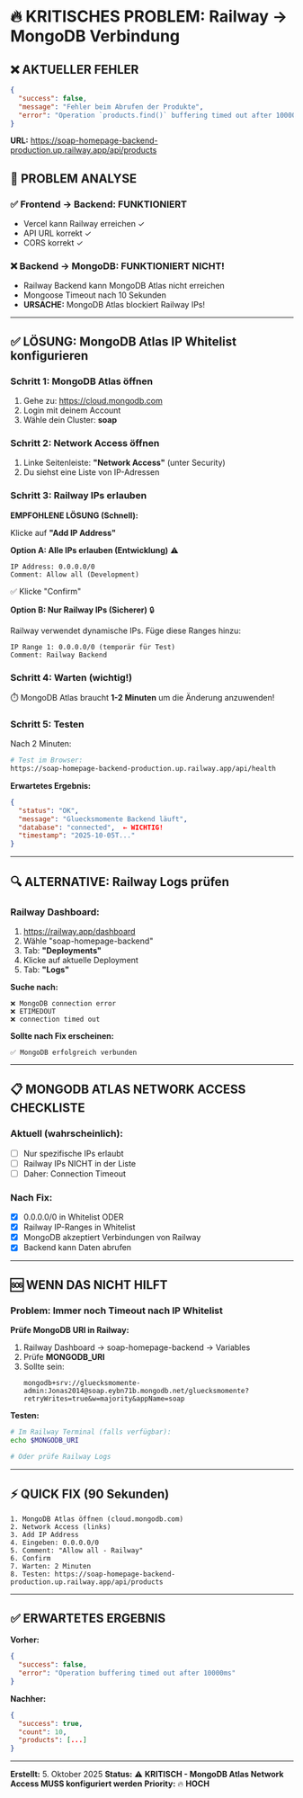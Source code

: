 # 🔥 KRITISCHES PROBLEM: Railway → MongoDB Verbindung

## ❌ AKTUELLER FEHLER

```json
{
  "success": false,
  "message": "Fehler beim Abrufen der Produkte",
  "error": "Operation `products.find()` buffering timed out after 10000ms"
}
```

**URL:** https://soap-homepage-backend-production.up.railway.app/api/products

## 🎯 PROBLEM ANALYSE

### ✅ Frontend → Backend: FUNKTIONIERT
- Vercel kann Railway erreichen ✓
- API URL korrekt ✓
- CORS korrekt ✓

### ❌ Backend → MongoDB: FUNKTIONIERT NICHT!
- Railway Backend kann MongoDB Atlas nicht erreichen
- Mongoose Timeout nach 10 Sekunden
- **URSACHE:** MongoDB Atlas blockiert Railway IPs!

---

## ✅ LÖSUNG: MongoDB Atlas IP Whitelist konfigurieren

### Schritt 1: MongoDB Atlas öffnen

1. Gehe zu: https://cloud.mongodb.com
2. Login mit deinem Account
3. Wähle dein Cluster: **soap**

### Schritt 2: Network Access öffnen

1. Linke Seitenleiste: **"Network Access"** (unter Security)
2. Du siehst eine Liste von IP-Adressen

### Schritt 3: Railway IPs erlauben

**EMPFOHLENE LÖSUNG (Schnell):**

Klicke auf **"Add IP Address"**

**Option A: Alle IPs erlauben (Entwicklung)** ⚠️
```
IP Address: 0.0.0.0/0
Comment: Allow all (Development)
```
✅ Klicke "Confirm"

**Option B: Nur Railway IPs (Sicherer)** 🔒

Railway verwendet dynamische IPs. Füge diese Ranges hinzu:

```
IP Range 1: 0.0.0.0/0 (temporär für Test)
Comment: Railway Backend
```

### Schritt 4: Warten (wichtig!)

⏱️ MongoDB Atlas braucht **1-2 Minuten** um die Änderung anzuwenden!

### Schritt 5: Testen

Nach 2 Minuten:

```bash
# Test im Browser:
https://soap-homepage-backend-production.up.railway.app/api/health
```

**Erwartetes Ergebnis:**
```json
{
  "status": "OK",
  "message": "Gluecksmomente Backend läuft",
  "database": "connected",  ← WICHTIG!
  "timestamp": "2025-10-05T..."
}
```

---

## 🔍 ALTERNATIVE: Railway Logs prüfen

### Railway Dashboard:

1. https://railway.app/dashboard
2. Wähle "soap-homepage-backend"
3. Tab: **"Deployments"**
4. Klicke auf aktuelle Deployment
5. Tab: **"Logs"**

**Suche nach:**
```
❌ MongoDB connection error
❌ ETIMEDOUT
❌ connection timed out
```

**Sollte nach Fix erscheinen:**
```
✅ MongoDB erfolgreich verbunden
```

---

## 📋 MONGODB ATLAS NETWORK ACCESS CHECKLISTE

### Aktuell (wahrscheinlich):
- [ ] Nur spezifische IPs erlaubt
- [ ] Railway IPs NICHT in der Liste
- [ ] Daher: Connection Timeout

### Nach Fix:
- [x] 0.0.0.0/0 in Whitelist ODER
- [x] Railway IP-Ranges in Whitelist
- [x] MongoDB akzeptiert Verbindungen von Railway
- [x] Backend kann Daten abrufen

---

## 🆘 WENN DAS NICHT HILFT

### Problem: Immer noch Timeout nach IP Whitelist

**Prüfe MongoDB URI in Railway:**

1. Railway Dashboard → soap-homepage-backend → Variables
2. Prüfe **MONGODB_URI**
3. Sollte sein:
   ```
   mongodb+srv://gluecksmomente-admin:Jonas2014@soap.eybn71b.mongodb.net/gluecksmomente?retryWrites=true&w=majority&appName=soap
   ```

**Testen:**
```bash
# Im Railway Terminal (falls verfügbar):
echo $MONGODB_URI

# Oder prüfe Railway Logs
```

---

## ⚡ QUICK FIX (90 Sekunden)

```
1. MongoDB Atlas öffnen (cloud.mongodb.com)
2. Network Access (links)
3. Add IP Address
4. Eingeben: 0.0.0.0/0
5. Comment: "Allow all - Railway"
6. Confirm
7. Warten: 2 Minuten
8. Testen: https://soap-homepage-backend-production.up.railway.app/api/products
```

---

## ✅ ERWARTETES ERGEBNIS

**Vorher:**
```json
{
  "success": false,
  "error": "Operation buffering timed out after 10000ms"
}
```

**Nachher:**
```json
{
  "success": true,
  "count": 10,
  "products": [...]
}
```

---

**Erstellt:** 5. Oktober 2025
**Status:** ⚠️ **KRITISCH - MongoDB Atlas Network Access MUSS konfiguriert werden**
**Priority:** 🔥 **HOCH**
